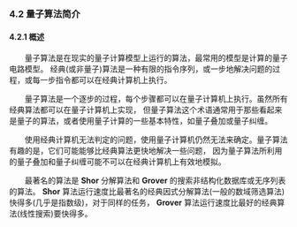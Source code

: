 ### 4.2 量子算法简介

#### 4.2.1 概述

&emsp;&emsp;量子算法是在现实的量子计算模型上运行的算法，最常用的模型是计算的量子电路模型。
经典(或非量子)算法是一种有限的指令序列，或一步地解决问题的过程，或每一步指令都可以在经典计算机上执行。

&emsp;&emsp;量子算法是一个逐步的过程，每个步骤都可以在量子计算机上执行。虽然所有经典算法都可以在量子计算机上实现，
但量子算法这个术语通常用于那些看起来是量子的算法，或者使用量子计算的一些基本特性，如量子叠加或量子纠缠。

&emsp;&emsp;使用经典计算机无法判定的问题，使用量子计算机仍然无法来确定。量子算法有趣的是，它们可能能够比经典算法更快地解决一些问题，
因为量子算法所利用的量子叠加和量子纠缠可能不可以在经典计算机上有效地模拟。

&emsp;&emsp;最著名的算法是 **Shor** 分解算法和 **Grover** 的搜索非结构化数据库或无序列表的算法。
**Shor** 算法运行速度比最著名的经典因式分解算法(一般的数域筛选算法)快得多(几乎是指数级)，对于同样的任务， 
**Grover** 算法运行速度比最好的经典算法(线性搜索)要快得多。